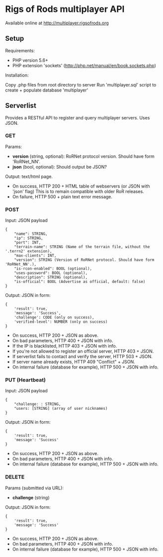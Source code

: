 # Rigs of Rods multiplayer API

Available online at http://multiplayer.rigsofrods.org

## Setup

Requirements:

* PHP version 5.6+
* PHP extension 'sockets' (http://php.net/manual/en/book.sockets.php)

Installation:

Copy .php files from root directory to server
Run 'multiplayer.sql' script to create + populate database 'multiplayer'

## Serverlist

Provides a RESTful API to register and query multiplayer servers. Uses JSON.

### GET

Params:
- **version** (string, optional): RoRNet protocol version. Should have form 'RoRNet_NN'.
- **json** (bool, optional): Should output be JSON?

Output: text/html page.

- On success, HTTP 200 + HTML table of webservers (or JSON with 'json' flag)
    This is to remain compatible with older RoR releases.
- On failure, HTTP 500 + plain text error message.

### POST

Input: JSON payload

	{
	    "name": STRING,
		"ip": STRING,
		"port": INT,
		"terrain-name": STRING (Name of the terrain file, without the '.terrn2' extension),
		"max-clients": INT,
		"version": STRING (Version of RoRNet protocol. Should have form 'RoRNet_NN'.),
	    "is-rcon-enabled": BOOL (optional),
	    "uses-password": BOOL (optional),
	    "description": STRING (optional),
	    "is-official": BOOL (Advertise as official, default: false)
	}

Output: JSON in form:

    {
        'result': true,
        'message': 'Success',
        'challenge': CODE (only on success),
        'verified-level': NUMBER (only on success)
    }
    
- On success, HTTP 200 + JSON as above.
- On bad parameters, HTTP 400 + JSON with info.
- If the IP is blacklisted, HTTP 403 + JSON with info.
- If you're not allowed to register an official server, HTTP 403 + JSON.
- If serverlist fails to contact and verify the server, HTTP 503 + JSON.
- If server name already exists, HTTP 409 "Conflict" + JSON.
- On internal failure (database for example), HTTP 500 + JSON with info.

### PUT (Heartbeat)

Input: JSON payload

	{
	    "challenge: : STRING,
	    "users: [STRING] (array of user nicknames)
	}

Output: JSON in form:

    {
        'result': true,
        'message': 'Success'
    }

- On success, HTTP 200 + JSON as above.
- On bad parameters, HTTP 400 + JSON with info.
- On internal failure (database for example), HTTP 500 + JSON with info.

### DELETE

Params (submitted via URL):
- **challenge** (string)

Output: JSON in form:

    {
        'result': true,
        'message': 'Success'
    }

- On success, HTTP 200 + JSON as above.
- On bad parameters, HTTP 400 + JSON with info.
- On internal failure (database for example), HTTP 500 + JSON with info.
